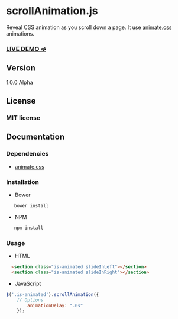 # scrollAnimation.js

Reveal CSS animation as you scroll down a page.
It use [animate.css](https://github.com/daneden/animate.css) animations.

### [LIVE DEMO ➫](http://kreont.com/)

## Version

1.0.0 Alpha

## License

### MIT license

## Documentation

### Dependencies
- [animate.css](https://github.com/daneden/animate.css)

### Installation

- Bower

```bash
   bower install 
```

- NPM

```bash
   npm install 
```

### Usage

- HTML

```html
  <section class="is-animated slideInLeft"></section>
  <section class="is-animated slideInRight"></section>
```

- JavaScript

```javascript
$('.is-animated').scrollAnimation({
    // Options
        animationDelay: ".0s"
    });
```

